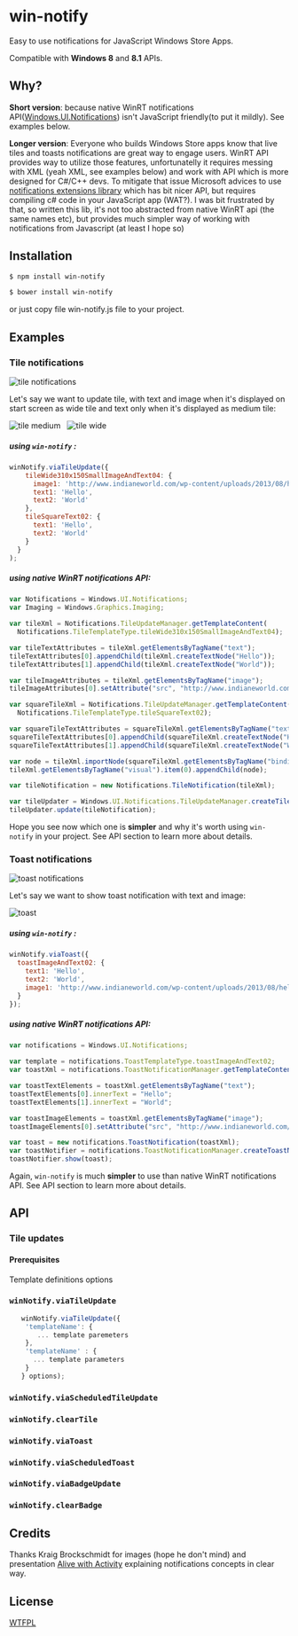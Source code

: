 win-notify
=====================

  Easy to use notifications for JavaScript Windows Store Apps.
  
  Compatible with **Windows 8** and **8.1** APIs.

## Why?
**Short version**: because native WinRT notifications
API([Windows.UI.Notifications](http://msdn.microsoft.com/library/windows/apps/br208661)) isn't JavaScript friendly(to put it mildly).
See examples below.

**Longer version**: Everyone who builds Windows Store apps know that live tiles and toasts notifications are great way to engage users.
WinRT API provides way to utilize those features, unfortunatelly it requires messing with XML (yeah XML, see examples below) and work with API which is more designed for C#/C++ devs.
To mitigate that issue Microsoft advices to use [notifications extensions library](http://msdn.microsoft.com/en-us/library/windows/apps/hh969156.aspx)
which has bit nicer API, but requires compiling c# code in your JavaScript app (WAT?).
I was bit frustrated by that, so written this lib, it's not too abstracted from native WinRT api (the same names etc), 
but provides much simpler way of working with notifications from Javascript (at least I hope so)



## Installation

```sh
$ npm install win-notify
```
```sh
$ bower install win-notify
```
or just copy file win-notify.js file to your project.


## Examples 
### Tile notifications


![tile notifications](https://f.cloud.github.com/assets/1707138/1368882/13e71dee-39c6-11e3-943e-78af855fab64.jpg)



Let's say we want to update tile, with text and image when it's displayed on start screen as 
wide tile and text only when it's displayed as medium tile:

![tile medium](https://f.cloud.github.com/assets/1707138/1369086/bbfe889c-39d4-11e3-9c42-ef99011ec09f.png) &nbsp;
![tile wide](https://f.cloud.github.com/assets/1707138/1369087/bc14292c-39d4-11e3-91cf-f5fef65a2a0f.png)

##### using `win-notify` :
```js
winNotify.viaTileUpdate({
    tileWide310x150SmallImageAndText04: {
      image1: 'http://www.indianeworld.com/wp-content/uploads/2013/08/hello-world-java-program.png',
      text1: 'Hello',
      text2: 'World'
    },
    tileSquareText02: {
      text1: 'Hello',
      text2: 'World'
    }
  }
);
```

##### using native WinRT notifications API:
```js
var Notifications = Windows.UI.Notifications;
var Imaging = Windows.Graphics.Imaging;

var tileXml = Notifications.TileUpdateManager.getTemplateContent(
  Notifications.TileTemplateType.tileWide310x150SmallImageAndText04);

var tileTextAttributes = tileXml.getElementsByTagName("text");
tileTextAttributes[0].appendChild(tileXml.createTextNode("Hello"));
tileTextAttributes[1].appendChild(tileXml.createTextNode("World"));

var tileImageAttributes = tileXml.getElementsByTagName("image");
tileImageAttributes[0].setAttribute("src", "http://www.indianeworld.com/wp-content/uploads/2013/08/hello-world-java-program.png");

var squareTileXml = Notifications.TileUpdateManager.getTemplateContent(
  Notifications.TileTemplateType.tileSquareText02);

var squareTileTextAttributes = squareTileXml.getElementsByTagName("text");
squareTileTextAttributes[0].appendChild(squareTileXml.createTextNode("Hello"));
squareTileTextAttributes[1].appendChild(squareTileXml.createTextNode("World"));

var node = tileXml.importNode(squareTileXml.getElementsByTagName("binding").item(0), true);
tileXml.getElementsByTagName("visual").item(0).appendChild(node);

var tileNotification = new Notifications.TileNotification(tileXml);

var tileUpdater = Windows.UI.Notifications.TileUpdateManager.createTileUpdaterForApplication();
tileUpdater.update(tileNotification);
```

Hope you see now which one is **simpler** and why it's worth using `win-notify` in your project.
See API section to learn more about details.


### Toast notifications


![toast notifications](https://f.cloud.github.com/assets/1707138/1368910/530fa5ca-39c8-11e3-85a3-f75e6f3e80f8.PNG)


Let's say we want to show toast notification with text and image:

![toast](https://f.cloud.github.com/assets/1707138/1369088/bc283fb6-39d4-11e3-8ed2-2deab9383731.png)

##### using `win-notify` :
```js
winNotify.viaToast({
  toastImageAndText02: {
    text1: 'Hello',
    text2: 'World',
    image1: 'http://www.indianeworld.com/wp-content/uploads/2013/08/hello-world-java-program.png',
  }
});
```

##### using native WinRT notifications API:
```js
var notifications = Windows.UI.Notifications;

var template = notifications.ToastTemplateType.toastImageAndText02;
var toastXml = notifications.ToastNotificationManager.getTemplateContent(template);

var toastTextElements = toastXml.getElementsByTagName("text");
toastTextElements[0].innerText = "Hello";
toastTextElements[1].innerText = "World"; 

var toastImageElements = toastXml.getElementsByTagName("image");
toastImageElements[0].setAttribute("src", "http://www.indianeworld.com/wp-content/uploads/2013/08/hello-world-java-program.png");

var toast = new notifications.ToastNotification(toastXml);
var toastNotifier = notifications.ToastNotificationManager.createToastNotifier();
toastNotifier.show(toast);
```

Again, `win-notify` is much **simpler** to use than native WinRT notifications API.
See API section to learn more about details.


## API
### Tile updates
#### Prerequisites
Template definitions
options
### `winNotify.viaTileUpdate`

```js
   winNotify.viaTileUpdate({
    'templateName': {
       ... template paremeters
    },
    'templateName' : {
      ... template parameters
    }
   } options);
```


### `winNotify.viaScheduledTileUpdate`
### `winNotify.clearTile`
### `winNotify.viaToast`
### `winNotify.viaScheduledToast`
### `winNotify.viaBadgeUpdate`
### `winNotify.clearBadge`


## Credits

Thanks Kraig Brockschmidt for images (hope he don't mind) and presentation [Alive with Activity](http://channel9.msdn.com/Events/Build/2013/3-159) explaining notifications concepts in clear way.
## License
  [WTFPL](LICENSE.txt)



